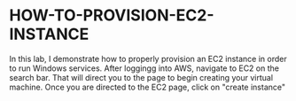 # HOW-TO-PROVISION-EC2-INSTANCE
In this lab, I demonstrate how to properly provision an EC2 instance in order to run Windows services. 
After loggingg into AWS, navigate to EC2 on the search bar. That will direct you to the page to begin creating your virtual machine.
Once you are directed to the EC2 page, click on "create instance"
